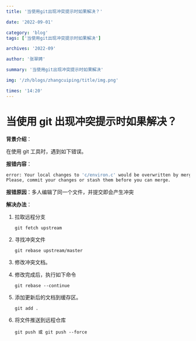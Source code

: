 ```yaml
---
title: '当使用git出现冲突提示时如果解决？'

date: '2022-09-01'

category: 'blog'
tags: ['当使用git出现冲突提示时如果解决']

archives: '2022-09'

author: '张翠娉'

summary: '当使用git出现冲突提示时如果解决'

img: '/zh/blogs/zhangcuiping/title/img.png'

times: '14:20'
---
```


# 当使用 git 出现冲突提示时如果解决？

**背景介绍**：

在使用 git 工具时，遇到如下错误。

**报错内容**：

```bash
error: Your local changes to 'c/environ.c' would be overwritten by merge.  Aborting.
Please, commit your changes or stash them before you can merge.

```

**报错原因**：多人编辑了同一个文件，并提交即会产生冲突

**解决办法**：

1. 拉取远程分支

   ```
   git fetch upstream
   ```

2. 寻找冲突文件

   ```
   git rebase upstream/master
   ```

3. 修改冲突文档。

4. 修改完成后，执行如下命令

   ```
   git rebase --continue
   ```

5. 添加更新后的文档到缓存区。

   ```
   git add .
   ```

6. 将文件推送到远程仓库

   ```
   git push 或 git push --force
   ```
